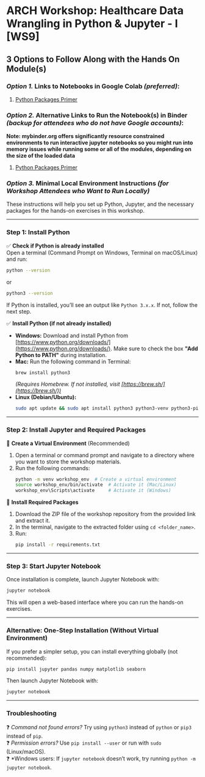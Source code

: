 # ARCH Workshop: Healthcare Data Wrangling in Python & Jupyter - I [WS9]

## 3 Options to Follow Along with the Hands On Module(s)

### *Option 1.* Links to Notebooks in Google Colab *(preferred)*:

1. [Python Packages Primer](https://colab.research.google.com/github/btwooton/arch_workshop_data_wrangling1_ws9/blob/master/ws9_hands_on.ipynb)

### *Option 2.* Alternative Links to Run the Notebook(s) in Binder *(backup for attendees who do not have Google accounts)*:
**Note: mybinder.org offers significantly resource constrained environments to run interactive jupyter notebooks 
so you might run into memory issues while running some or all of the modules, depending on the size of the loaded data**
1. [Python Packages Primer](https://mybinder.org/v2/gh/btwooton/arch_workshop_data_wrangling1_ws9/master?filepath=ws9_hands_on.ipynb)

### *Option 3.* Minimal Local Environment Instructions *(for Workshop Attendees who Want to Run Locally)* 

These instructions will help you set up Python, Jupyter, and the necessary packages for the hands-on exercises in this workshop.  

---

### **Step 1: Install Python**  
✅ **Check if Python is already installed**  
Open a terminal (Command Prompt on Windows, Terminal on macOS/Linux) and run:  
```sh
python --version
```
or  
```sh
python3 --version
```  
If Python is installed, you’ll see an output like `Python 3.x.x`. If not, follow the next step.  

✅ **Install Python (if not already installed)**  
- **Windows:** Download and install Python from [https://www.python.org/downloads/](https://www.python.org/downloads/). Make sure to check the box **"Add Python to PATH"** during installation.  
- **Mac:** Run the following command in Terminal:  
  ```sh
  brew install python3
  ```  
  *(Requires Homebrew. If not installed, visit [https://brew.sh/](https://brew.sh/))*  
- **Linux (Debian/Ubuntu):**  
  ```sh
  sudo apt update && sudo apt install python3 python3-venv python3-pip
  ```  

---

### **Step 2: Install Jupyter and Required Packages**  
📌 **Create a Virtual Environment** (Recommended)  
1. Open a terminal or command prompt and navigate to a directory where you want to store the workshop materials.  
2. Run the following commands:  
   ```sh
   python -m venv workshop_env  # Create a virtual environment
   source workshop_env/bin/activate  # Activate it (Mac/Linux)
   workshop_env\Scripts\activate     # Activate it (Windows)
   ```  

📌 **Install Required Packages**  
1. Download the ZIP file of the workshop repository from the provided link and extract it.  
2. In the terminal, navigate to the extracted folder using `cd <folder_name>`.  
3. Run:  
   ```sh
   pip install -r requirements.txt
   ```  

---

### **Step 3: Start Jupyter Notebook**  
Once installation is complete, launch Jupyter Notebook with:  
```sh
jupyter notebook
```  
This will open a web-based interface where you can run the hands-on exercises.  

---

### **Alternative: One-Step Installation (Without Virtual Environment)**  
If you prefer a simpler setup, you can install everything globally (not recommended):  
```sh
pip install jupyter pandas numpy matplotlib seaborn
```  
Then launch Jupyter Notebook with:  
```sh
jupyter notebook
```  

---

### **Troubleshooting**  
❓ *Command not found errors?* Try using `python3` instead of `python` or `pip3` instead of `pip`.  
❓ *Permission errors?* Use `pip install --user` or run with `sudo` (Linux/macOS).  
❓ *Windows users: If `jupyter notebook` doesn’t work, try running `python -m jupyter notebook`.  
